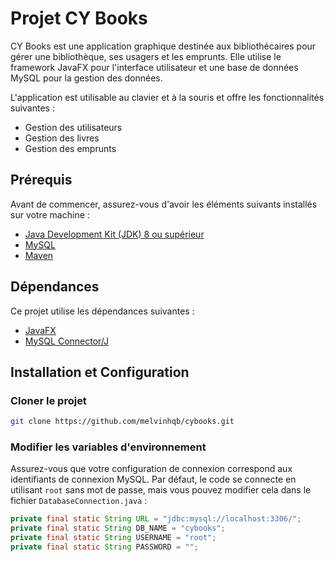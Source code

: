 
# Projet CY Books

CY Books est une application graphique destinée aux bibliothécaires pour gérer une bibliothèque, ses usagers et les emprunts. Elle utilise le framework JavaFX pour l'interface utilisateur et une base de données MySQL pour la gestion des données.

L'application est utilisable au clavier et à la souris et offre les fonctionnalités suivantes :

- Gestion des utilisateurs
- Gestion des livres
- Gestion des emprunts

## Prérequis

Avant de commencer, assurez-vous d'avoir les éléments suivants installés sur votre machine :

- [Java Development Kit (JDK) 8 ou supérieur](https://www.oracle.com/java/technologies/javase-jdk11-downloads.html)
- [MySQL](https://dev.mysql.com/downloads/installer/)
- [Maven](https://maven.apache.org/install.html)
## Dépendances

Ce projet utilise les dépendances suivantes :

- [JavaFX](https://openjfx.io/openjfx-docs/)
- [MySQL Connector/J](https://mvnrepository.com/artifact/mysql/mysql-connector-java/8.0.27)
## Installation et Configuration

### Cloner le projet

```bash
git clone https://github.com/melvinhqb/cybooks.git
```

### Modifier les variables d'environnement
Assurez-vous que votre configuration de connexion correspond aux identifiants de connexion MySQL.
Par défaut, le code se connecte en utilisant `root` sans mot de passe, mais vous pouvez modifier cela dans le fichier `DatabaseConnection.java` :

```java
private final static String URL = "jdbc:mysql://localhost:3306/";
private final static String DB_NAME = "cybooks";
private final static String USERNAME = "root";
private final static String PASSWORD = "";
```
